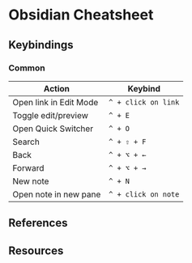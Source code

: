 # Obsidian Cheatsheet

## Keybindings

### Common

| Action                 | Keybind             |
| ---------------------- | ------------------- |
| Open link in Edit Mode | `^ + click on link` |
| Toggle edit/preview    | `^ + E`             |
| Open Quick Switcher    | `^ + O`             |
| Search                 | `^ + ⇧ + F`         |
| Back                   | `^ + ⌥ + ←`         |
| Forward                | `^ + ⌥ + →`         |
| New note               | `^ + N`             |
| Open note in new pane  | `^ + click on note` |

## References

## Resources
